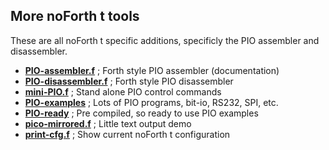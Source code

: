 ## More noForth t tools

These are all noForth t specific additions, specificly the PIO assembler and disassembler.

- [****PIO-assembler.f****](PIO-assembler.f) ; Forth style PIO assembler (documentation)
- [****PIO-disassembler.f****](PIO-disassembler.f) ; Forth style PIO disassembler
- [****mini-PIO.f****](mini-PIO.f) ; Stand alone PIO control commands
- [****PIO-examples****](PIO-examples/) ; Lots of PIO programs, bit-io, RS232, SPI, etc.
- [****PIO-ready****](PIO-ready/) ; Pre compiled, so ready to use PIO examples
- [****pico-mirrored.f****](pico-mirrored.f) ; Little text output demo
- [****print-cfg.f****](print-cfg.f) ; Show current noForth t configuration
